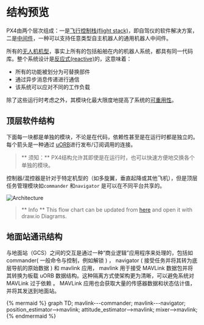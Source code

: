 # 结构预览

PX4由两个层次组成：一是[飞行控制栈(flight stack)](../concept/flight_stack.md)，即自驾仪的软件解决方案，二是[中间件](../concept/middleware.md)，一种可以支持任意类型自主机器人的通用机器人中间件。


所有的[无人机机型](../airframes/architecture.md)，事实上所有的包括船舶在内的机器人系统，都具有同一代码库。整个系统设计是[反应式(reactive)](http://www.reactivemanifesto.org)的，这意味着：

- 所有的功能被划分为可替换部件
- 通过异步消息传递进行通信
- 该系统可以应对不同的工作负载

除了这些运行时考虑之外，其模块化最大限度地提高了系统的[可重用性](https://en.wikipedia.org/wiki/Reusability)。

## 顶层软件结构

下面每一块都是单独的模块，不论是在代码，依赖性甚至是在运行时都是独立的。每个箭头是一种通过 [uORB](../middleware/uorb.md)进行发布/订阅调用的连接。

> ** 须知：** PX4结构允许其即使是在运行时，也可以快速方便地交换各个单独的模块。


控制器/混控器是针对于特定机型的（如多旋翼，垂直起降或其他飞机），但是顶层任务管理模块如`commander` 和`navigator` 是可以在不同平台共享的。

![Architecture](../../images/diagrams/PX4_Architecture.png)

> ** Info ** This flow chart can be updated from [here](https://drive.google.com/file/d/0Byq0TIV9P8jfbVVZOVZ0YzhqYWs/view?usp=sharing) and open it with draw.io Diagrams.

## 地面站通讯结构


与地面站（GCS）之间的交互是通过一种“商业逻辑”应用程序来处理的，包括如 commander( 一般命令与控制，例如解锁 ) ， navigator ( 接受任务并将其转为底层导航的原始数据 ) 和 mavlink 应用， mavlink 用于接受 MAVLink 数据包并将其转换为板载 uORB 数据结构。这种隔离方式使架构更为清晰，可以避免系统对 MAVLink  过于依赖 。 MAVLink 应用也会获取大量的传感器数据和状态估计值，并将其发送到地面站。


{% mermaid %}
graph TD;
  mavlink---commander;
  mavlink---navigator;
  position_estimator-->mavlink;
  attitude_estimator-->mavlink;
  mixer-->mavlink;
{% endmermaid %}
